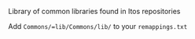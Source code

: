 Library of common libraries found in Itos repositories

Add
`Commons/=lib/Commons/lib/`
to your `remappings.txt`
